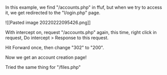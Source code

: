 In this example, we find "/accounts.php" in ffuf, but when we try to access it, we get redirected to the "l/ogin.php" page.

![[Pasted image 20220222095426.png]]

With intercept on, request "/accounts.php" again, this time, right click in request, Do intercept > Response to this request.

Hit Forward once, then change "302" to "200".

Now we get an account creation page!

Tried the same thing for "/files.php"
